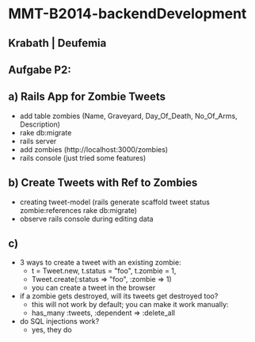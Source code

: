 # MMT-B2014-backendDevelopment
## Krabath | Deufemia


## Aufgabe P2:
## a) Rails App for Zombie Tweets
- add table zombies (Name, Graveyard, Day_Of_Death, No_Of_Arms, Description)
- rake db:migrate
- rails server
- add zombies (http://localhost:3000/zombies)
- rails console (just tried some features)



## b) Create Tweets with Ref to Zombies
- creating tweet-model (rails generate scaffold tweet status zombie:references
   rake db:migrate)
- observe rails console during editing data


## c) 
+ 3 ways to create a tweet with an existing zombie:
	* t = Tweet.new, t.status = "foo", t.zombie = 1,
	* Tweet.create(:status => "foo", :zombie => 1)
	* you can create a tweet in the browser
+ if a zombie gets destroyed, will its tweets get destroyed too?
	* this will not work by default; you can make it work manually:
	* has_many :tweets, :dependent => :delete_all
+ do SQL injections work?
	* yes, they do

